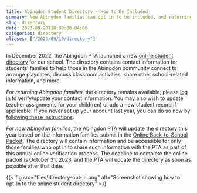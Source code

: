 ```yaml
--- 
title: Abingdon Student Directory — How to Be Included
summary: New Abingdon families can opt in to be included, and returning families can update their information in the directory.
slug: directory
date: 2023-09-20T18:00:00-04:00
categories: directory
aliases: ["/2023/09/19/directory"]
---
```


In December 2022, the Abingdon PTA launched a new [online student directory](https://abingdonpta.membershiptoolkit.com/) for our school. The directory contains contact information for students’ families to help those in the Abingdon community connect to arrange playdates, discuss classroom activities, share other school-related information, and more.

*For returning Abingdon families*, the directory remains available; please [log in](https://abingdonpta.membershiptoolkit.com/) to verify/update your contact information. You may also wish to update teacher assignments for your child(ren) or add a new student record if applicable. If you never set up your account last year, you can do so now by [following these instructions](/2022/12/01/directory/).

*For new Abingdon families*, the Abingdon PTA will update the directory this year based on the information families submit in the [Online Back-to-School Packet](https://www.apsva.us/registration/online-back-to-school-packet/). The directory will contain information and be accessible for only those families who opt in to share such information with the PTA as part of this annual online verification process. The deadline to complete the online packet is October 31, 2023, and the PTA will update the directory as soon as possible after that date.

{{< fig src="files/directory-opt-in.png" alt="Screenshot showing how to opt-in to the online student directory" >}}